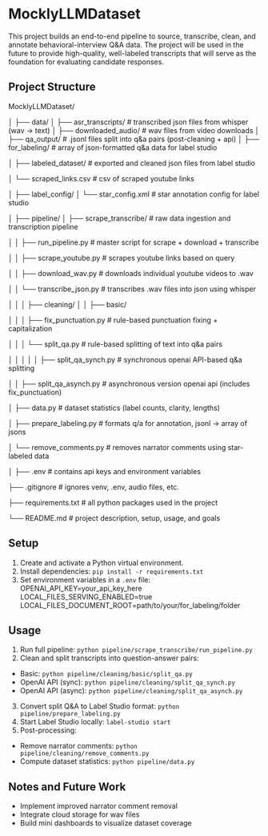 # MocklyLLMDataset

This project builds an end-to-end pipeline to source, transcribe, clean, and annotate
behavioral-interview Q&A data. The project will be used in the future to provide high-quality,
well-labeled transcripts that will serve as the foundation for evaluating candidate responses.

## Project Structure

MocklyLLMDataset/


│
├── data/
│   ├── asr_transcripts/           # transcribed json files from whisper (wav → text)
│   ├── downloaded_audio/          # wav files from video downloads
│   ├── qa_output/                 # .jsonl files split into q&a pairs (post-cleaning + api)
│   ├── for_labeling/              # array of json-formatted q&a data for label studio
 
│   ├── labeled_dataset/           # exported and cleaned json files from label studio
 
│   └── scraped_links.csv          # csv of scraped youtube links

│
├── label_config/
│   └── star_config.xml            # star annotation config for label studio

│
├── pipeline/
│   ├── scrape_transcribe/         # raw data ingestion and transcription pipeline
 
│   │   ├── run_pipeline.py        # master script for scrape + download + transcribe
 
│   │   ├── scrape_youtube.py      # scrapes youtube links based on query
 
│   │   ├── download_wav.py        # downloads individual youtube videos to .wav
 
│   │   └── transcribe_json.py     # transcribes .wav files into json using whisper

│   │
│   ├── cleaning/
│   │   ├── basic/
 
│   │   │   ├── fix_punctuation.py     # rule-based punctuation fixing + capitalization
 
│   │   │   └── split_qa.py            # rule-based splitting of text into q&a pairs

│   │   │
│   │   ├── split_qa_synch.py          # synchronous openai API-based q&a splitting
 
│   │   ├── split_qa_asynch.py         # asynchronous version openai api (includes fix_punctuation)

│   ├── data.py                        # dataset statistics (label counts, clarity, lengths)
 
│   ├── prepare_labeling.py            # formats q/a for annotation, jsonl → array of jsons
 
│   └── remove_comments.py             # removes narrator comments using star-labeled data

│
├── .env                               # contains api keys and environment variables
 
├── .gitignore                         # ignores venv, .env, audio files, etc.
 
├── requirements.txt                   # all python packages used in the project
 
└── README.md                          # project description, setup, usage, and goals

## Setup

1. Create and activate a Python virtual environment.
2. Install dependencies: `pip install -r requirements.txt`
3. Set environment variables in a `.env` file:<br>
OPENAI_API_KEY=your_api_key_here<br>
LOCAL_FILES_SERVING_ENABLED=true<br>
LOCAL_FILES_DOCUMENT_ROOT=path/to/your/for_labeling/folder

## Usage

1. Run full pipeline: `python pipeline/scrape_transcribe/run_pipeline.py`
2. Clean and split transcripts into question-answer pairs:
- Basic: `python pipeline/cleaning/basic/split_qa.py`
- OpenAI API (sync): `python pipeline/cleaning/split_qa_synch.py`
- OpenAI API (async): `python pipeline/cleaning/split_qa_asynch.py`
3. Convert split Q&A to Label Studio format: `python pipeline/prepare_labeling.py`
4. Start Label Studio locally: `label-studio start`
5. Post-processing:
- Remove narrator comments: `python pipeline/cleaning/remove_comments.py`
- Compute dataset statistics: `python pipeline/data.py`

## Notes and Future Work
* Implement improved narrator comment removal
* Integrate cloud storage for wav files
* Build mini dashboards to visualize dataset coverage